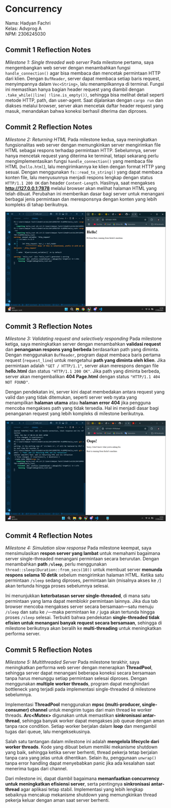 # Concurrency
Nama: Hadyan Fachri\
Kelas: Advprog A\
NPM: 2306245030

## Commit 1 Reflection Notes
*Milestone 1: Single threaded web server*
Pada milestone pertama, saya mengembangkan web server dengan menambahkan fungsi `handle_connection()` agar bisa membaca dan mencetak permintaan HTTP dari klien. Dengan `BufReader`, server dapat membaca setiap baris request, menyimpannya dalam `Vec<String>`, lalu menampilkannya di terminal. Fungsi ini memastikan hanya bagian header request yang diambil dengan `.take_while(|line| !line.is_empty())`, sehingga bisa melihat detail seperti metode HTTP, path, dan user-agent. Saat dijalankan dengan `cargo run` dan diakses melalui browser, server akan mencetak daftar header request yang masuk, menandakan bahwa koneksi berhasil diterima dan diproses.

## Commit 2 Reflection Notes
*Milestone 2: Returning HTML*
Pada milestone kedua, saya meningkatkan fungsionalitas web server dengan memungkinkan server mengirimkan file HTML sebagai respons terhadap permintaan HTTP. Sebelumnya, server hanya mencetak request yang diterima ke terminal, tetapi sekarang perlu mengimplementasikan fungsi `handle_connection()` yang membaca file HTML (`hello.html`), lalu mengirimkannya ke klien dengan format HTTP yang sesuai. Dengan menggunakan `fs::read_to_string()` yang dapat membaca konten file, lalu menyusunnya menjadi respons lengkap dengan status `HTTP/1.1 200 OK` dan header `Content-Length`. Hasilnya, saat mengakses **http://127.0.0.1:7878** melalui browser akan melihat halaman HTML yang telah dibuat. Perubahan ini memberikan dasar bagi server untuk menangani berbagai jenis permintaan dan meresponsnya dengan konten yang lebih kompleks di tahap berikutnya.

![Commit 2 Screen capture](commit2.png)

## Commit 3 Reflection Notes
*Milestone 3: Validating request and selectively responding* 
Pada milestone ketiga, saya meningkatkan server dengan menambahkan **validasi request** dan **penanganan respons yang berbeda** berdasarkan path yang diminta. Dengan menggunakan `BufReader`, program dapat membaca baris pertama request (`request_line`) untuk mengetahui **path yang diminta oleh klien**. Jika permintaan adalah `"GET / HTTP/1.1"`, server akan merespons dengan file **hello.html** dan status `"HTTP/1.1 200 OK"`. Jika path yang diminta berbeda, server akan mengembalikan **404 Page.html** dengan status `"HTTP/1.1 404 NOT FOUND"`.

Dengan pendekatan ini, server kini dapat membedakan antara request yang valid dan yang tidak ditemukan, seperti server web nyata yang menampilkan **halaman utama** atau **halaman error 404** jika pengguna mencoba mengakses path yang tidak tersedia. Hal ini menjadi dasar bagi penanganan request yang lebih kompleks di milestone berikutnya.

![Commit 3 Screen Capture](commit3.png)

## Commit 4 Reflection Notes
*Milestone 4: Simulation slow response* 
Pada milestone keempat, saya mensimulasikan **respon server yang lambat** untuk memahami bagaimana server single-threaded menangani permintaan secara berurutan. Dengan menambahkan **path `/sleep`**, perlu menggunakan `thread::sleep(Duration::from_secs(10))` untuk membuat server **menunda respons selama 10 detik** sebelum mengirimkan halaman HTML. Ketika satu permintaan `/sleep` sedang diproses, permintaan lain (misalnya akses ke `/`) akan tertunda hingga proses sebelumnya selesai.

Ini menunjukkan **keterbatasan server single-threaded**, di mana satu permintaan yang lama dapat memblokir permintaan lainnya. Jika dua tab browser mencoba mengakses server secara bersamaan—satu menuju `/sleep` dan satu ke `/`—maka permintaan ke `/` juga akan tertunda hingga proses `/sleep` selesai. Terbukti bahwa pendekatan **single-threaded tidak efisien untuk menangani banyak request secara bersamaan**, sehingga di milestone berikutnya akan beralih ke **multi-threading** untuk meningkatkan performa server.

## Commit 5 Reflection Notes
*Milestone 5: Multithreaded Server*
Pada milestone terakhir, saya meningkatkan performa web server dengan menerapkan **ThreadPool**, sehingga server dapat menangani beberapa koneksi secara bersamaan tanpa harus menunggu setiap permintaan selesai diproses. Dengan menggunakan **multiple worker threads**, program dapat menghindari bottleneck yang terjadi pada implementasi single-threaded di milestone sebelumnya.  

Implementasi **ThreadPool** menggunakan **mpsc (multi-producer, single-consumer) channel** untuk mengirim tugas dari main thread ke worker threads. **Arc<Mutex<T>>** digunakan untuk memastikan **sinkronisasi antar-thread**, sehingga banyak worker dapat mengakses job queue dengan aman tanpa race condition. Setiap worker berjalan dalam **loop** dan mengambil tugas dari queue, lalu mengeksekusinya.  

Salah satu tantangan dalam milestone ini adalah **mengelola lifecycle dari worker threads**. Kode yang dibuat belum memiliki mekanisme shutdown yang baik, sehingga ketika server berhenti, thread pekerja tetap berjalan tanpa cara yang jelas untuk dihentikan. Selain itu, penggunaan `unwrap()` tanpa error handling dapat menyebabkan panic jika ada kesalahan saat menerima tugas dari channel.  

Dari milestone ini, dapat diambil bagaimana **memanfaatkan concurrency untuk meningkatkan efisiensi server**, serta pentingnya **sinkronisasi antar-thread** agar aplikasi tetap stabil. Implementasi yang lebih lengkap sebaiknya mencakup mekanisme shutdown yang memungkinkan thread pekerja keluar dengan aman saat server berhenti.